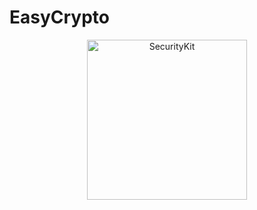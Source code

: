 # EasyCrypto

<p align="center">
	<img src="https://user-images.githubusercontent.com/24524023/224508181-cf274a1e-8b42-41f5-940a-2898ed9a78b9.png" alt="SecurityKit" width="256" height="256">
</p>


